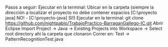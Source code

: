 Pasos a seguir:
Ejecutar en la terminal:
Ubicar en la carpeta (siempre la dirección a localizar el proyecto no debe contener espacios [C:\proyecto java\] NO! - [C:\proyecto-java\] SI!)
Ejecutar en la terminal: git clone https://github.com/nightpablo/TrabajoPractico-BarraganGallego-IC.git
Abrir Eclipse
Import Project -> Java -> Existing Projects into Workspace -> Select root directory ahi la carpeta que clonaron
Correr en: Test -> PatternRecognitionTest.java
